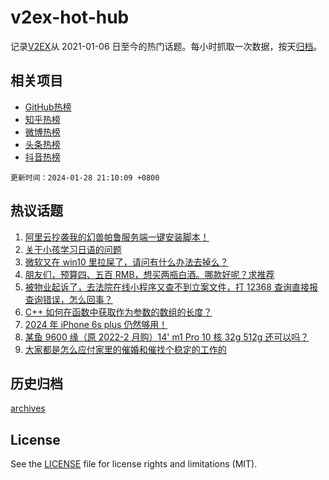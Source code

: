 # v2ex-hot-hub

 记录[V2EX](https://www.v2ex.com/)从 2021-01-06 日至今的热门话题。每小时抓取一次数据，按天[归档](archives)。
 
 ## 相关项目

- [GitHub热榜](https://github.com/lonnyzhang423/github-hot-hub)
- [知乎热榜](https://github.com/lonnyzhang423/zhihu-hot-hub)
- [微博热榜](https://github.com/lonnyzhang423/weibo-hot-hub)
- [头条热榜](https://github.com/lonnyzhang423/toutiao-hot-hub)
- [抖音热榜](https://github.com/lonnyzhang423/douyin-hot-hub)


 `更新时间：2024-01-28 21:10:09 +0800`

## 热议话题

1. [阿里云抄袭我的幻兽帕鲁服务端一键安装脚本！](https://www.v2ex.com/t/1012132)
1. [关于小孩学习日语的问题](https://www.v2ex.com/t/1012108)
1. [微软又在 win10 里拉屎了，请问有什么办法去掉么？](https://www.v2ex.com/t/1012115)
1. [朋友们，预算四、五百 RMB，想买两瓶白酒。哪款好呢？求推荐](https://www.v2ex.com/t/1012139)
1. [被物业起诉了，去法院在线小程序又查不到立案文件，打 12368 查询直接报查询错误，怎么回事？](https://www.v2ex.com/t/1012155)
1. [C++ 如何在函数中获取作为参数的数组的长度？](https://www.v2ex.com/t/1012152)
1. [2024 年 iPhone 6s plus 仍然够用！](https://www.v2ex.com/t/1012174)
1. [某鱼 9600 缘（原 2022-2 月购）14' m1 Pro 10 核 32g 512g 还可以吗？](https://www.v2ex.com/t/1012133)
1. [大家都是怎么应付家里的催婚和催找个稳定的工作的](https://www.v2ex.com/t/1012112)

## 历史归档

[archives](archives)

## License

See the [LICENSE](LICENSE) file for license rights and limitations (MIT).

